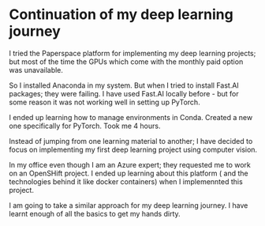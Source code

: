 # Continuation of my deep learning journey

I tried the Paperspace platform for implementing my deep learning projects; but most of the time the GPUs which come with the monthly paid option was unavailable. 

So I installed Anaconda in my system. But when I tried to install Fast.AI packages; they were failing. I have used Fast.AI locally before - but for some reason it was not working well in setting up PyTorch. 

I ended up learning how to manage environments in Conda. Created a new one specifically for PyTorch. Took me 4 hours. 

Instead of jumping from one learning material to another; I have decided to focus on implementing my first deep learning project using computer vision. 

In my office even though I am an Azure expert; they requested me to work on an OpenSHift project. I ended up learning about this platform ( and the technologies behind it like docker containers) when I implemennted this project. 

I am going to take a similar approach for my deep learning journey. I have learnt enough of all the basics to get my hands dirty. 
